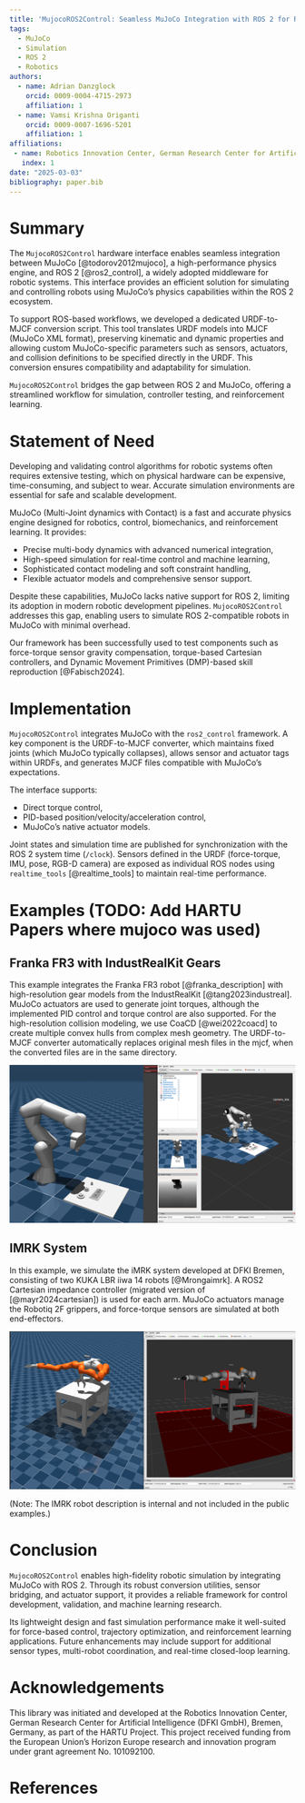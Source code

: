 ```yaml
---
title: 'MujocoROS2Control: Seamless MuJoCo Integration with ROS 2 for Robot Simulation and Control'
tags:
  - MuJoCo
  - Simulation
  - ROS 2
  - Robotics
authors:
  - name: Adrian Danzglock
    orcid: 0009-0004-4715-2973
    affiliation: 1
  - name: Vamsi Krishna Origanti
    orcid: 0009-0007-1696-5201
    affiliation: 1
affiliations:
 - name: Robotics Innovation Center, German Research Center for Artificial Intelligence (DFKI), Bremen, Germany
   index: 1
date: "2025-03-03"
bibliography: paper.bib
---
```


# Summary

The `MujocoROS2Control` hardware interface enables seamless integration between MuJoCo [@todorov2012mujoco], a high-performance physics engine, and ROS 2 [@ros2_control], a widely adopted middleware for robotic systems. This interface provides an efficient solution for simulating and controlling robots using MuJoCo’s physics capabilities within the ROS 2 ecosystem.

To support ROS-based workflows, we developed a dedicated URDF-to-MJCF conversion script. This tool translates URDF models into MJCF (MuJoCo XML format), preserving kinematic and dynamic properties and allowing custom MuJoCo-specific parameters such as sensors, actuators, and collision definitions to be specified directly in the URDF. This conversion ensures compatibility and adaptability for simulation.

`MujocoROS2Control` bridges the gap between ROS 2 and MuJoCo, offering a streamlined workflow for simulation, controller testing, and reinforcement learning.

# Statement of Need

Developing and validating control algorithms for robotic systems often requires extensive testing, which on physical hardware can be expensive, time-consuming, and subject to wear. Accurate simulation environments are essential for safe and scalable development.

MuJoCo (Multi-Joint dynamics with Contact) is a fast and accurate physics engine designed for robotics, control, biomechanics, and reinforcement learning. It provides:
- Precise multi-body dynamics with advanced numerical integration,
- High-speed simulation for real-time control and machine learning,
- Sophisticated contact modeling and soft constraint handling,
- Flexible actuator models and comprehensive sensor support.

Despite these capabilities, MuJoCo lacks native support for ROS 2, limiting its adoption in modern robotic development pipelines. `MujocoROS2Control` addresses this gap, enabling users to simulate ROS 2-compatible robots in MuJoCo with minimal overhead.

Our framework has been successfully used to test components such as force-torque sensor gravity compensation, torque-based Cartesian controllers, and Dynamic Movement Primitives (DMP)-based skill reproduction [@Fabisch2024].

# Implementation

`MujocoROS2Control` integrates MuJoCo with the `ros2_control` framework. A key component is the URDF-to-MJCF converter, which maintains fixed joints (which MuJoCo typically collapses), allows sensor and actuator tags within URDFs, and generates MJCF files compatible with MuJoCo’s expectations.

The interface supports:
- Direct torque control,
- PID-based position/velocity/acceleration control,
- MuJoCo’s native actuator models.

Joint states and simulation time are published for synchronization with the ROS 2 system time (`/clock`). Sensors defined in the URDF (force-torque, IMU, pose, RGB-D camera) are exposed as individual ROS nodes using `realtime_tools` [@realtime_tools] to maintain real-time performance.

# Examples (TODO: Add HARTU Papers where mujoco was used)


## Franka FR3 with IndustRealKit Gears

This example integrates the Franka FR3 robot [@franka_description] with high-resolution gear models from the IndustRealKit [@tang2023industreal]. MuJoCo actuators are used to generate joint torques, although the implemented PID control and torque control are also supported.
For the high-resolution collision modeling, we use CoaCD [@wei2022coacd] to create multiple convex hulls from complex mesh geometry. The URDF-to-MJCF converter automatically replaces original mesh files in the mjcf, when the converted files are in the same directory.

![Franka FR3 controlled with ROS 2 Joint Trajectory Controller](./figures/franka_rgbd_example.png)


## IMRK System

In this example, we simulate the iMRK system developed at DFKI Bremen, consisting of two KUKA LBR iiwa 14 robots [@Mrongaimrk]. A ROS2 Cartesian impedance controller (migrated version of [@mayr2024cartesian]) is used for each arm. MuJoCo actuators manage the Robotiq 2F grippers, and force-torque sensors are simulated at both end-effectors.

![IMRK with Robotiq 2F Gripper and Robotiq FT300 Sensor](./figures/kuka_imrk_example.png)

(Note: The IMRK robot description is internal and not included in the public examples.)

# Conclusion

`MujocoROS2Control` enables high-fidelity robotic simulation by integrating MuJoCo with ROS 2. Through its robust conversion utilities, sensor bridging, and actuator support, it provides a reliable framework for control development, validation, and machine learning research.

Its lightweight design and fast simulation performance make it well-suited for force-based control, trajectory optimization, and reinforcement learning applications. Future enhancements may include support for additional sensor types, multi-robot coordination, and real-time closed-loop learning.

# Acknowledgements

This library was initiated and developed at the Robotics Innovation Center, German Research Center for Artificial Intelligence (DFKI GmbH), Bremen, Germany, as part of the HARTU Project. This project received funding from the European Union’s Horizon Europe research and innovation program under grant agreement No. 101092100.

# References